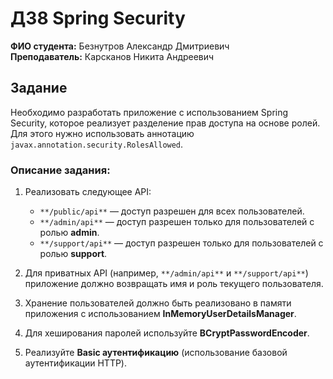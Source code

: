 # ДЗ8 Spring Security

**ФИО студента:** Безнутров Александр Дмитриевич  
**Преподаватель:** Карсканов Никита Андреевич

## Задание

Необходимо разработать приложение с использованием Spring Security, которое реализует разделение прав доступа на основе ролей. Для этого нужно использовать аннотацию `javax.annotation.security.RolesAllowed`.

### Описание задания:

1. Реализовать следующее API:
    - `**/public/api**` — доступ разрешен для всех пользователей.
    - `**/admin/api**` — доступ разрешен только для пользователей с ролью **admin**.
    - `**/support/api**` — доступ разрешен только для пользователей с ролью **support**.

2. Для приватных API (например, `**/admin/api**` и `**/support/api**`) приложение должно возвращать имя и роль текущего пользователя.

3. Хранение пользователей должно быть реализовано в памяти приложения с использованием **InMemoryUserDetailsManager**.

4. Для хеширования паролей используйте **BCryptPasswordEncoder**.

5. Реализуйте **Basic аутентификацию** (использование базовой аутентификации HTTP).